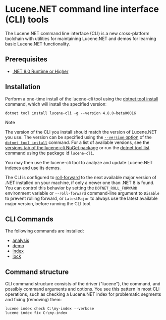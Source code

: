 ﻿# Lucene.NET command line interface (CLI) tools

The Lucene.NET command line interface (CLI) is a new cross-platform toolchain with utilities for maintaining Lucene.NET and demos for learning basic Lucene.NET functionality.

## Prerequisites

- [.NET 8.0 Runtime or Higher](https://dotnet.microsoft.com/en-us/download/dotnet)

## Installation

Perform a one-time install of the lucene-cli tool using the [dotnet tool install](https://learn.microsoft.com/en-us/dotnet/core/tools/dotnet-tool-install) command,
which will install the specified version:

```console
dotnet tool install lucene-cli -g --version 4.8.0-beta00016
```

<!--
Note for source readers: The version argument above is updated by the
docs.ps1 script when the docs are built, and this file should have that change
committed when a new version of the CLI is released. This is to help strike
a balance between having a real version number in this file for readers of
the source and not having to manually update the version number in the docs
every time a new version is released. You should still consult the NOTE
below to ensure the version number is correct for the version of Lucene.NET
you are using.
-->

> [!NOTE]
> The version of the CLI you install should match the version of Lucene.NET you use.
> The version can be specified using the [`--version` option](https://learn.microsoft.com/en-us/dotnet/core/tools/dotnet-tool-install#options)
> of the [`dotnet tool install`](https://learn.microsoft.com/en-us/dotnet/core/tools/dotnet-tool-install) command.
> For a list of available versions, see the [versions tab of the lucene-cli NuGet package](https://www.nuget.org/packages/lucene-cli#versions-body-tab)
> or run the [dotnet tool list](https://learn.microsoft.com/en-us/dotnet/core/tools/dotnet-tool-list)
> command using the package id `lucene-cli`.

You may then use the lucene-cli tool to analyze and update Lucene.NET indexes and use its demos.

The CLI is configured to [roll-forward](https://learn.microsoft.com/en-us/dotnet/core/versions/selection#control-roll-forward-behavior)
to the next available major version of .NET installed on your machine, if only a newer one than .NET 8 is found.
You can control this behavior by setting the `DOTNET_ROLL_FORWARD` environment variable or `--roll-forward`
command-line argument to `Disable` to prevent rolling forward, or `LatestMajor` to always use the latest
available major version, before running the CLI tool.



## CLI Commands

The following commands are installed:

- [analysis](analysis/index.md)
- [demo](demo/index.md)
- [index](index/index.md)
- [lock](lock/index.md)

## Command structure

CLI command structure consists of the driver ("lucene"), the command, and possibly command arguments and options. You see this pattern in most CLI operations, such as checking a Lucene.NET index for problematic segments and fixing (removing) them:

```console
lucene index check C:\my-index --verbose
lucene index fix C:\my-index
```
